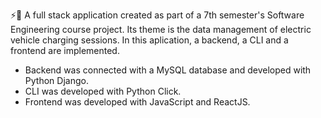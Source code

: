 ⚡️🚗 A full stack application created as part of a 7th semester's Software Engineering course project. Its theme is the data management of electric vehicle charging sessions.
In this aplication, a backend, a CLI and a frontend are implemented.<br>

- Backend was connected with a MySQL database and developed with Python Django.
- CLI was developed with Python Click.
- Frontend was developed with JavaScript and ReactJS.
